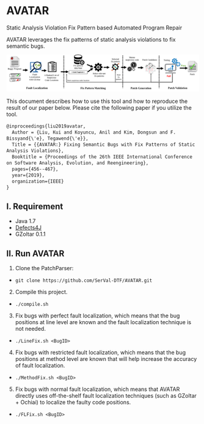 # AVATAR
Static Analysis Violation Fix Pattern based Automated Program Repair

AVATAR leverages the fix patterns of static analysis violations to fix semantic bugs.

![The overview bug fixing process with AVATAR.\label{step}](./figure/overview.png)


This document describes how to use this tool and how to reproduce the result of our paper below. Please cite the following paper if you utilize the tool.

```
@inproceedings{liu2019avatar,
  Author = {Liu, Kui and Koyuncu, Anil and Kim, Dongsun and F. Bissyand{\'e}, Tegawend{\'e}},
  Title = {{AVATAR:} Fixing Semantic Bugs with Fix Patterns of Static Analysis Violations},
  Booktitle = {Proceedings of the 26th IEEE International Conference on Software Analysis, Evolution, and Reengineering},
  pages={456--467},
  year={2019},
  organization={IEEE}
}
```

I. Requirement
--------------
 - Java 1.7
 - [Defects4J](https://github.com/rjust/defects4j)
 - GZoltar 0.1.1
 
 
 II. Run AVATAR
 --------------
 1. Clone the PatchParser:
  - `git clone https://github.com/SerVal-DTF/AVATAR.git`
  
2. Compile this project.
  - `./compile.sh`
  
3. Fix bugs with perfect fault localization, which means that the bug positions at line level are known and the fault localization technique is not needed. 
  - `./LineFix.sh <BugID>`

4. Fix bugs with restricted fault localization, which means that the bug positions at method level are known that will help increase the accuracy of fault localization.
  - `./MethodFix.sh <BugID>`
  
5. Fix bugs with normal fault localization, which means that AVATAR directly uses off-the-shelf fault localization techniques (such as GZoltar + Ochiai) to localize the faulty code positions.
  - `./FLFix.sh <BugID>`